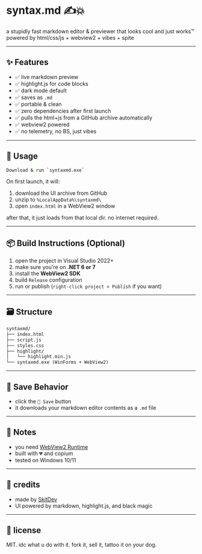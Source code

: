 # syntax.md ✍️💥

a stupidly fast markdown editor & previewer that looks cool and just works™  
powered by html/css/js + webview2 + vibes + spite

---

## ✨ Features

- ✅ live markdown preview
- ✅ highlight.js for code blocks
- ✅ dark mode default
- ✅ saves as `.md`
- ✅ portable & clean
- ✅ zero dependencies after first launch
- ✅ pulls the html+js from a GitHub archive automatically
- ✅ webview2 powered
- ✅ no telemetry, no BS, just vibes

---

## 🚀 Usage

```sh
Download & run `syntaxmd.exe`
```

On first launch, it will:

1. download the UI archive from GitHub
2. unzip to `%LocalAppData%\syntaxmd\`
3. open `index.html` in a WebView2 window

after that, it just loads from that local dir. no internet required.

---

## 📦 Build Instructions (Optional)

1. open the project in Visual Studio 2022+
2. make sure you're on **.NET 6 or 7**
3. install the **WebView2 SDK**
4. build `Release` configuration
5. run or publish (`right-click project > Publish` if you want)

---

## 🗃️ Structure

```txt
syntaxmd/
├── index.html
├── script.js
├── styles.css
├── highlight/
│   └── highlight.min.js
└── syntaxmd.exe (WinForms + WebView2)
```

---

## 💾 Save Behavior

- click the `💾 Save` button
- it downloads your markdown editor contents as a `.md` file

---

## 🧃 Notes

- you need [WebView2 Runtime](https://developer.microsoft.com/en-us/microsoft-edge/webview2/)
- built with 💔 and copium
- tested on Windows 10/11

---

## 🧛 credits

- made by [SkitDev](https://github.com/SkitDev)
- UI powered by markdown, highlight.js, and black magic

---

## 📜 license

MIT. idc what u do with it. fork it, sell it, tattoo it on your dog.
